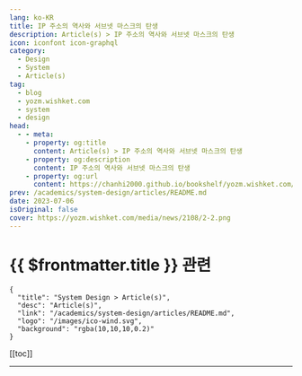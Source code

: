 ```yaml
---
lang: ko-KR
title: IP 주소의 역사와 서브넷 마스크의 탄생
description: Article(s) > IP 주소의 역사와 서브넷 마스크의 탄생
icon: iconfont icon-graphql
category: 
  - Design
  - System
  - Article(s)
tag: 
  - blog
  - yozm.wishket.com
  - system
  - design
head:
  - - meta:
    - property: og:title
      content: Article(s) > IP 주소의 역사와 서브넷 마스크의 탄생
    - property: og:description
      content: IP 주소의 역사와 서브넷 마스크의 탄생
    - property: og:url
      content: https://chanhi2000.github.io/bookshelf/yozm.wishket.com/2108.html
prev: /academics/system-design/articles/README.md
date: 2023-07-06
isOriginal: false
cover: https://yozm.wishket.com/media/news/2108/2-2.png
---
```


# {{ $frontmatter.title }} 관련

```component VPCard
{
  "title": "System Design > Article(s)",
  "desc": "Article(s)",
  "link": "/academics/system-design/articles/README.md",
  "logo": "/images/ico-wind.svg",
  "background": "rgba(10,10,10,0.2)"
}
```

[[toc]]

---

<SiteInfo
  name="IP 주소의 역사와 서브넷 마스크의 탄생 | 요즘IT"
  desc="오늘날, 거의 대다수의 가정집에 설치되어 있는 유무선 공유기를 하나의 LAN이라고도 볼 수 있습니다. 그럼 세상에는 얼마나 많은 네트워크가 존재하는 걸까요? 과연 이 모든 네트워크에 할당할 주소는 충분히 존재할까요? 이번 글에서는 이전까지 5회차에 걸쳐 요즘IT에 연재했던 ‘엄청 쉬운 네트워크 이야기’ 시리즈의 부록으로 IP 주소의 역사를 알아보며, 여기에 필수적으로 등장하는 서브넷 마스크도 함께 알아보겠습니다. 이번 글에서의 IP는 IPv4를 뜻한다는 것을 미리 알려드립니다."
  url="https://yozm.wishket.com/magazine/detail/2108/"
  logo="https://yozm.wishket.com/static/renewal/img/global/gnb_yozmit.svg"
  preview="https://yozm.wishket.com/media/news/2108/2-2.png"/>

<!-- TODO: 작성 -->

